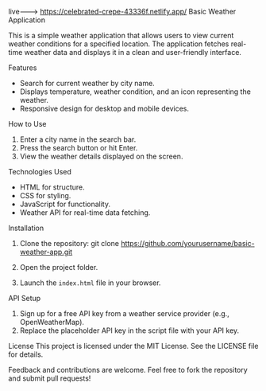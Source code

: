  live--->  https://celebrated-crepe-43336f.netlify.app/
Basic Weather Application

This is a simple weather application that allows users to view current weather conditions for a specified location. The application fetches real-time weather data and displays it in a clean and user-friendly interface.

Features
- Search for current weather by city name.
- Displays temperature, weather condition, and an icon representing the weather.
- Responsive design for desktop and mobile devices.

How to Use
1. Enter a city name in the search bar.
2. Press the search button or hit Enter.
3. View the weather details displayed on the screen.

Technologies Used
- HTML for structure.
- CSS for styling.
- JavaScript for functionality.
- Weather API for real-time data fetching.

Installation
1. Clone the repository:
   git clone https://github.com/yourusername/basic-weather-app.git

2. Open the project folder.
3. Launch the `index.html` file in your browser.

API Setup
1. Sign up for a free API key from a weather service provider (e.g., OpenWeatherMap).
2. Replace the placeholder API key in the script file with your API key.

License
This project is licensed under the MIT License. See the LICENSE file for details.


Feedback and contributions are welcome. Feel free to fork the repository and submit pull requests!

